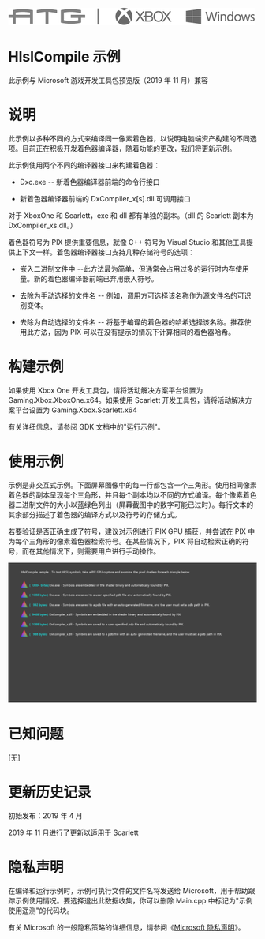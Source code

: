   ![](./media/image1.png)

#   HlslCompile 示例

此示例与 Microsoft 游戏开发工具包预览版（2019 年 11 月）兼容

# 说明

此示例以多种不同的方式来编译同一像素着色器，以说明电脑端资产构建的不同选项。目前正在积极开发着色器编译器，随着功能的更改，我们将更新示例。

此示例使用两个不同的编译器接口来构建着色器：

-   Dxc.exe -- 新着色器编译器前端的命令行接口

-   新着色器编译器前端的 DxCompiler_x\[s\].dll 可调用接口

对于 XboxOne 和 Scarlett，exe 和 dll 都有单独的副本。（dll 的 Scarlett
副本为 DxCompiler_xs.dll。）

着色器符号为 PIX 提供重要信息，就像 C++ 符号为 Visual Studio
和其他工具提供上下文一样。着色器编译器接口支持几种存储符号的选项：

-   嵌入二进制文件中
    --此方法最为简单，但通常会占用过多的运行时内存使用量。新的着色器编译器前端已弃用嵌入符号。

-   去除为手动选择的文件名 --
    例如，调用方可选择该名称作为源文件名的可识别变体。

-   去除为自动选择的文件名 --
    将基于编译的着色器的哈希选择该名称。推荐使用此方法，因为 PIX
    可以在没有提示的情况下计算相同的着色器哈希。

# 构建示例

如果使用 Xbox One 开发工具包，请将活动解决方案平台设置为
Gaming.Xbox.XboxOne.x64。如果使用 Scarlett
开发工具包，请将活动解决方案平台设置为 Gaming.Xbox.Scarlett.x64

有关详细信息，请参阅 GDK 文档中的"运行示例"。

# 使用示例

示例是非交互式示例。下面屏幕图像中的每一行都包含一个三角形。使用相同像素着色器的副本呈现每个三角形，并且每个副本均以不同的方式编译。每个像素着色器二进制文件的大小以蓝绿色列出（屏幕截图中的数字可能已过时）。每行文本的其余部分描述了着色器的编译方式以及符号的存储方式。

若要验证是否正确生成了符号，建议对示例进行 PIX GPU 捕获，并尝试在 PIX
中为每个三角形的像素着色器检索符号。在某些情况下，PIX
将自动检索正确的符号，而在其他情况下，则需要用户进行手动操作。

![](./media/image3.png)

# 已知问题

\[无\]

# 更新历史记录

初始发布：2019 年 4 月

2019 年 11 月进行了更新以适用于 Scarlett

# 隐私声明

在编译和运行示例时，示例可执行文件的文件名将发送给
Microsoft，用于帮助跟踪示例使用情况。要选择退出此数据收集，你可以删除
Main.cpp 中标记为"示例使用遥测"的代码块。

有关 Microsoft 的一般隐私策略的详细信息，请参阅《[Microsoft
隐私声明](https://privacy.microsoft.com/en-us/privacystatement/)》。
